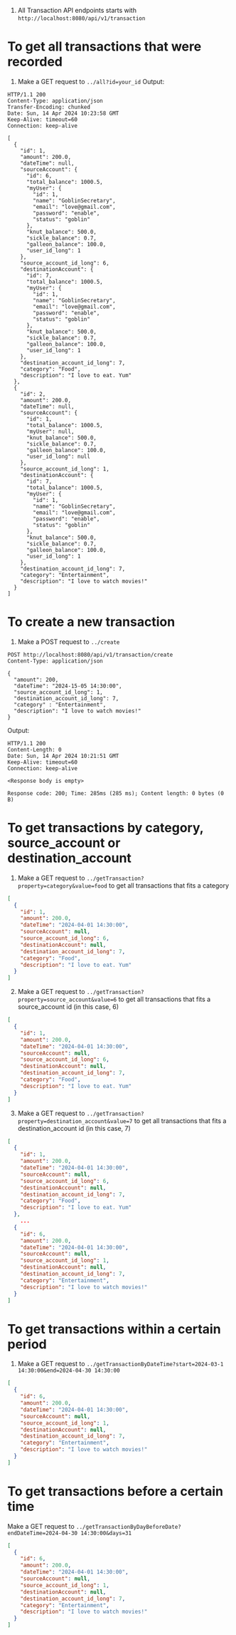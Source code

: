 1. All Transaction API endpoints starts with `http://localhost:8080/api/v1/transaction`
# To get all transactions that were recorded
1. Make a GET request to `../all?id=your_id`
   Output:
```http
HTTP/1.1 200 
Content-Type: application/json
Transfer-Encoding: chunked
Date: Sun, 14 Apr 2024 10:23:58 GMT
Keep-Alive: timeout=60
Connection: keep-alive

[
  {
    "id": 1,
    "amount": 200.0,
    "dateTime": null,
    "sourceAccount": {
      "id": 6,
      "total_balance": 1000.5,
      "myUser": {
        "id": 1,
        "name": "GoblinSecretary",
        "email": "love@gmail.com",
        "password": "enable",
        "status": "goblin"
      },
      "knut_balance": 500.0,
      "sickle_balance": 0.7,
      "galleon_balance": 100.0,
      "user_id_long": 1
    },
    "source_account_id_long": 6,
    "destinationAccount": {
      "id": 7,
      "total_balance": 1000.5,
      "myUser": {
        "id": 1,
        "name": "GoblinSecretary",
        "email": "love@gmail.com",
        "password": "enable",
        "status": "goblin"
      },
      "knut_balance": 500.0,
      "sickle_balance": 0.7,
      "galleon_balance": 100.0,
      "user_id_long": 1
    },
    "destination_account_id_long": 7,
    "category": "Food",
    "description": "I love to eat. Yum"
  },
  {
    "id": 2,
    "amount": 200.0,
    "dateTime": null,
    "sourceAccount": {
      "id": 1,
      "total_balance": 1000.5,
      "myUser": null,
      "knut_balance": 500.0,
      "sickle_balance": 0.7,
      "galleon_balance": 100.0,
      "user_id_long": null
    },
    "source_account_id_long": 1,
    "destinationAccount": {
      "id": 7,
      "total_balance": 1000.5,
      "myUser": {
        "id": 1,
        "name": "GoblinSecretary",
        "email": "love@gmail.com",
        "password": "enable",
        "status": "goblin"
      },
      "knut_balance": 500.0,
      "sickle_balance": 0.7,
      "galleon_balance": 100.0,
      "user_id_long": 1
    },
    "destination_account_id_long": 7,
    "category": "Entertainment",
    "description": "I love to watch movies!"
  }
]
```
# To create a new transaction
1. Make a POST request to `../create`
```http
POST http://localhost:8080/api/v1/transaction/create  
Content-Type: application/json  
  
{  
  "amount": 200,  
  "dateTime": "2024-15-05 14:30:00",
  "source_account_id_long": 1,  
  "destination_account_id_long": 7,  
  "category" : "Entertainment",  
  "description": "I love to watch movies!"
}
```
Output:
```http
HTTP/1.1 200 
Content-Length: 0
Date: Sun, 14 Apr 2024 10:21:51 GMT
Keep-Alive: timeout=60
Connection: keep-alive

<Response body is empty>

Response code: 200; Time: 285ms (285 ms); Content length: 0 bytes (0 B)
```

# To get transactions by category, source_account or destination_account
1. Make a GET request to `../getTransaction?property=category&value=food` to get all transactions that fits a category
```json
[
  {
    "id": 1,
    "amount": 200.0,
    "dateTime": "2024-04-01 14:30:00",
    "sourceAccount": null,
    "source_account_id_long": 6,
    "destinationAccount": null,
    "destination_account_id_long": 7,
    "category": "Food",
    "description": "I love to eat. Yum"
  }
]
```
2. Make a GET request to `../getTransaction?property=source_account&value=6` to get all transactions that fits a source_account id (in this case, 6)
```json
[
  {
    "id": 1,
    "amount": 200.0,
    "dateTime": "2024-04-01 14:30:00",
    "sourceAccount": null,
    "source_account_id_long": 6,
    "destinationAccount": null,
    "destination_account_id_long": 7,
    "category": "Food",
    "description": "I love to eat. Yum"
  }
]
```
3.  Make a GET request to `../getTransaction?property=destination_account&value=7` to get all transactions that fits a destination_account id (in this case, 7)
```json
[
  {
    "id": 1,
    "amount": 200.0,
    "dateTime": "2024-04-01 14:30:00",
    "sourceAccount": null,
    "source_account_id_long": 6,
    "destinationAccount": null,
    "destination_account_id_long": 7,
    "category": "Food",
    "description": "I love to eat. Yum"
  },
	...
  {
    "id": 6,
    "amount": 200.0,
    "dateTime": "2024-04-01 14:30:00",
    "sourceAccount": null,
    "source_account_id_long": 1,
    "destinationAccount": null,
    "destination_account_id_long": 7,
    "category": "Entertainment",
    "description": "I love to watch movies!"
  }
]
```

# To get transactions within a certain period
1. Make a GET request to `../getTransactionByDateTime?start=2024-03-1 14:30:00&end=2024-04-30 14:30:00`
```json
[
  {
    "id": 6,
    "amount": 200.0,
    "dateTime": "2024-04-01 14:30:00",
    "sourceAccount": null,
    "source_account_id_long": 1,
    "destinationAccount": null,
    "destination_account_id_long": 7,
    "category": "Entertainment",
    "description": "I love to watch movies!"
  }
]
```

# To get transactions before a certain time
Make a GET request to `../getTransactionByDayBeforeDate?endDateTime=2024-04-30 14:30:00&days=31`
```json
[
  {
    "id": 6,
    "amount": 200.0,
    "dateTime": "2024-04-01 14:30:00",
    "sourceAccount": null,
    "source_account_id_long": 1,
    "destinationAccount": null,
    "destination_account_id_long": 7,
    "category": "Entertainment",
    "description": "I love to watch movies!"
  }
]
```